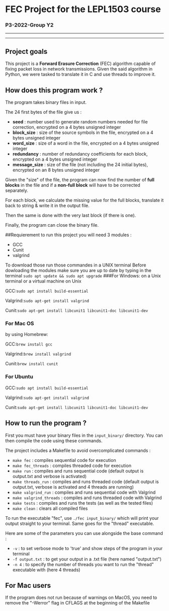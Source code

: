 # FEC Project for the LEPL1503 course

### P3-2022-Group Y2

---
---
## Project goals

This project is a **Forward Erasure Correction** (FEC) algorithm capable of fixing packet loss in network transmissions.
Given the said algorithm in Python, we were tasked to translate it in C and use threads to improve it.
## How does this program work ?

The program takes binary files in input.

The 24 first bytes of the file give us :
- **seed** : number used to generate random numbers needed for file correction, encrypted on a 4 bytes unsigned integer
- **block_size** : size of the source symbols in the file, encrypted on a 4 bytes unsigned integer
- **word_size** : size of a word in the file, encrypted on a 4 bytes unsigned integer
- **redundancy** : number of redundancy coefficients for each block, encrypted on a 4 bytes unsigned integer
- **message_size** : size of the file (not including the 24 initial bytes), encrypted on an 8 bytes unsigned integer

Given the "size" of the file, the program can now find the number of **full blocks** in the file and if a **non-full block** will have to be corrected separately.

For each block, we calculate the missing value for the full blocks, translate it back to string & write it in the output file.

Then the same is done with the very last block (if there is one).

Finally, the program can close the binary file.

##Requierement
to run this project you will need 3 modules :
- GCC
- Cunit
- valgrind

To download those run those commandes in a UNIX terminal
Before dowloading the modules make sure you are up to date by typing in the terminal `sudo apt update && sudo apt upgrade`
###For Windows:
on a Unix terminal or a virtual machine on Unix

GCC:`sudo apt install build-essential`

Valgrind:`sudo apt-get install valgrind`

Cunit:`sudo apt-get install libcunit1 libcunit1-doc libcunit1-dev`

### For Mac OS

by using Homebrew:

GCC:`brew install gcc`

Valgrind:`brew install valgrind`

Cunit:`brew install cunit`

### For Ubuntu
GCC:`sudo apt install build-essential`

Valgrind:`sudo apt-get install valgrind`

Cunit:`sudo apt-get install libcunit1 libcunit1-doc libcunit1-dev`

## How to run the program ?

First you must have your binary files in the `input_binary/` directory.
You can then compile the code using these commands.

The project includes a Makefile to avoid overcomplicated commands :
- `make fec` : compiles sequential code for execution
- `make fec_threads` : compiles threaded code for execution
- `make run` : compiles and runs sequential code (default output is output.txt and verbose is activated)
- `make threads_run` : compiles and runs threaded code (default output is output.txt, verbose is activated and 4 threads are running)
- `make valgrind_run` : compiles and runs sequential code with Valgrind
- `make valgrind_threads` : compiles and runs threaded code with Valgrind
- `make tests` : compiles and runs the tests (as well as the tested files)
- `make clean` : clears all compiled files

To run the executable "fec", use `./fec input_binary/` which will print your output straight to your terminal.
Same goes for the "thread" executable.

Here are some of the parameters you can use alongside the base command :
- `-v` : to set verbose mode to 'true' and show steps of the program in your terminal
- `-f output.txt` : to get your output in a .txt file (here named "output.txt")
- `-n 4` : to specify the number of threads you want to run the "thread" executable with (here 4 threads)
## For Mac users

If the program does not run because of warnings on MacOS, you need to remove the "-Werror" flag in CFLAGS at the beginning of the Makefile